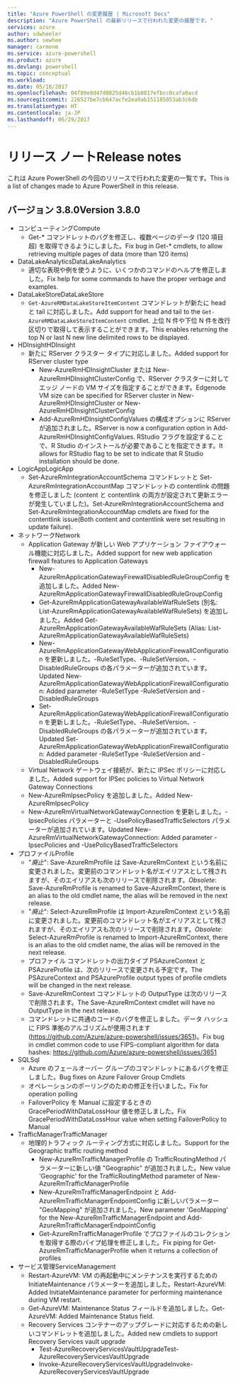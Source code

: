 ```yaml
---
title: "Azure PowerShell の変更履歴 | Microsoft Docs"
description: "Azure PowerShell の最新リリースで行われた変更の履歴です。"
services: azure
author: sdwheeler
ms.author: sewhee
manager: carmonm
ms.service: azure-powershell
ms.product: azure
ms.devlang: powershell
ms.topic: conceptual
ms.workload: 
ms.date: 05/18/2017
ms.openlocfilehash: 04f89e8d47d0825d46cb1b8817efbcc0cafa0acd
ms.sourcegitcommit: 226527be7cb647acfe2ea9ab151185053ab3c6db
ms.translationtype: HT
ms.contentlocale: ja-JP
ms.lasthandoff: 06/29/2017
---
```

# <span data-ttu-id="4d0dd-103">リリース ノート</span><span class="sxs-lookup"><span data-stu-id="4d0dd-103">Release notes</span></span>
<a id="release-notes" class="xliff"></a>

<span data-ttu-id="4d0dd-104">これは Azure PowerShell の今回のリリースで行われた変更の一覧です。</span><span class="sxs-lookup"><span data-stu-id="4d0dd-104">This is a list of changes made to Azure PowerShell in this release.</span></span>

## <span data-ttu-id="4d0dd-105">バージョン 3.8.0</span><span class="sxs-lookup"><span data-stu-id="4d0dd-105">Version 3.8.0</span></span>
<a id="version-380" class="xliff"></a>
* <span data-ttu-id="4d0dd-106">コンピューティング</span><span class="sxs-lookup"><span data-stu-id="4d0dd-106">Compute</span></span>
  - <span data-ttu-id="4d0dd-107">Get-* コマンドレットのバグを修正し、複数ページのデータ (120 項目超) を取得できるようにしました。</span><span class="sxs-lookup"><span data-stu-id="4d0dd-107">Fix bug in Get-* cmdlets, to allow retrieving multiple pages of data (more than 120 items)</span></span>
* <span data-ttu-id="4d0dd-108">DataLakeAnalytics</span><span class="sxs-lookup"><span data-stu-id="4d0dd-108">DataLakeAnalytics</span></span>
  - <span data-ttu-id="4d0dd-109">適切な表現や例を使うように、いくつかのコマンドのヘルプを修正しました。</span><span class="sxs-lookup"><span data-stu-id="4d0dd-109">Fix help for some commands to have the proper verbage and examples.</span></span>
* <span data-ttu-id="4d0dd-110">DataLakeStore</span><span class="sxs-lookup"><span data-stu-id="4d0dd-110">DataLakeStore</span></span>
  - <span data-ttu-id="4d0dd-111">`Get-AzureRMDataLakeStoreItemContent` コマンドレットが新たに head と tail に対応しました。</span><span class="sxs-lookup"><span data-stu-id="4d0dd-111">Add support for head and tail to the `Get-AzureRMDataLakeStoreItemContent` cmdlet.</span></span> <span data-ttu-id="4d0dd-112">上位 N 件や下位 N 件を改行区切りで取得して表示することができます。</span><span class="sxs-lookup"><span data-stu-id="4d0dd-112">This enables returning the top N or last N new line delimited rows to be displayed.</span></span>
* <span data-ttu-id="4d0dd-113">HDInsight</span><span class="sxs-lookup"><span data-stu-id="4d0dd-113">HDInsight</span></span>
  - <span data-ttu-id="4d0dd-114">新たに RServer クラスター タイプに対応しました。</span><span class="sxs-lookup"><span data-stu-id="4d0dd-114">Added support for RServer cluster type</span></span>
    + <span data-ttu-id="4d0dd-115">New-AzureRmHDInsightCluster または New-AzureRmHDInsightClusterConfig で、RServer クラスターに対してエッジ ノードの VM サイズを指定することができます。</span><span class="sxs-lookup"><span data-stu-id="4d0dd-115">Edgenode VM size can be specified for RServer cluster in New-AzureRmHDInsightCluster or New-AzureRmHDInsightClusterConfig</span></span>
    + <span data-ttu-id="4d0dd-116">Add-AzureRmHDInsightConfigValues の構成オプションに RServer が追加されました。</span><span class="sxs-lookup"><span data-stu-id="4d0dd-116">RServer is now a configuration option in Add-AzureRmHDInsightConfigValues.</span></span> <span data-ttu-id="4d0dd-117">RStudio フラグを設定することで、R Studio のインストールが必要であることを指定できます。</span><span class="sxs-lookup"><span data-stu-id="4d0dd-117">It allows for RStudio flag to be set to indicate that R Studio installation should be done.</span></span>
* <span data-ttu-id="4d0dd-118">LogicApp</span><span class="sxs-lookup"><span data-stu-id="4d0dd-118">LogicApp</span></span>
  - <span data-ttu-id="4d0dd-119">Set-AzureRmIntegrationAccountSchema コマンドレットと Set-AzureRmIntegrationAccountMap コマンドレットの contentlink の問題を修正しました (content と contentlink の両方が設定されて更新エラーが発生していました)。</span><span class="sxs-lookup"><span data-stu-id="4d0dd-119">Set-AzureRmIntegrationAccountSchema and Set-AzureRmIntegrationAccountMap cmdlets are fixed for the contentlink issue(Both content and contentlink were set resulting in update failure).</span></span>
* <span data-ttu-id="4d0dd-120">ネットワーク</span><span class="sxs-lookup"><span data-stu-id="4d0dd-120">Network</span></span>
  - <span data-ttu-id="4d0dd-121">Application Gateway が新しい Web アプリケーション ファイアウォール機能に対応しました。</span><span class="sxs-lookup"><span data-stu-id="4d0dd-121">Added support for new web application firewall features to Application Gateways</span></span>
    + <span data-ttu-id="4d0dd-122">New-AzureRmApplicationGatewayFirewallDisabledRuleGroupConfig を追加しました。</span><span class="sxs-lookup"><span data-stu-id="4d0dd-122">Added New-AzureRmApplicationGatewayFirewallDisabledRuleGroupConfig</span></span>
    + <span data-ttu-id="4d0dd-123">Get-AzureRmApplicationGatewayAvailableWafRuleSets (別名: List-AzureRmApplicationGatewayAvailableWafRuleSets) を追加しました。</span><span class="sxs-lookup"><span data-stu-id="4d0dd-123">Added Get-AzureRmApplicationGatewayAvailableWafRuleSets (Alias: List-AzureRmApplicationGatewayAvailableWafRuleSets)</span></span>
    + <span data-ttu-id="4d0dd-124">New-AzureRmApplicationGatewayWebApplicationFirewallConfiguration を更新しました。-RuleSetType、-RuleSetVersion、-DisabledRuleGroups の各パラメーターが追加されています。</span><span class="sxs-lookup"><span data-stu-id="4d0dd-124">Updated New-AzureRmApplicationGatewayWebApplicationFirewallConfiguration: Added parameter -RuleSetType -RuleSetVersion and -DisabledRuleGroups</span></span>
    + <span data-ttu-id="4d0dd-125">Set-AzureRmApplicationGatewayWebApplicationFirewallConfiguration を更新しました。-RuleSetType、-RuleSetVersion、-DisabledRuleGroups の各パラメーターが追加されています。</span><span class="sxs-lookup"><span data-stu-id="4d0dd-125">Updated Set-AzureRmApplicationGatewayWebApplicationFirewallConfiguration: Added parameter -RuleSetType -RuleSetVersion and -DisabledRuleGroups</span></span>
  - <span data-ttu-id="4d0dd-126">Virtual Network ゲートウェイ接続が、新たに IPSec ポリシーに対応しました。</span><span class="sxs-lookup"><span data-stu-id="4d0dd-126">Added support for IPSec policies to Virtual Network Gateway Connections</span></span>
  - <span data-ttu-id="4d0dd-127">New-AzureRmIpsecPolicy を追加しました。</span><span class="sxs-lookup"><span data-stu-id="4d0dd-127">Added New-AzureRmIpsecPolicy</span></span>
  - <span data-ttu-id="4d0dd-128">New-AzureRmVirtualNetworkGatewayConnection を更新しました。-IpsecPolicies パラメーターと -UsePolicyBasedTrafficSelectors パラメーターが追加されています。</span><span class="sxs-lookup"><span data-stu-id="4d0dd-128">Updated New-AzureRmVirtualNetworkGatewayConnection: Added parameter -IpsecPolicies and -UsePolicyBasedTrafficSelectors</span></span>
* <span data-ttu-id="4d0dd-129">プロファイル</span><span class="sxs-lookup"><span data-stu-id="4d0dd-129">Profile</span></span>
  - <span data-ttu-id="4d0dd-130">"*廃止*": Save-AzureRmProfile は Save-AzureRmContext という名前に変更されました。変更前のコマンドレット名がエイリアスとして残されますが、そのエイリアスも次のリリースで削除されます。</span><span class="sxs-lookup"><span data-stu-id="4d0dd-130">*Obsolete*: Save-AzureRmProfile is renamed to Save-AzureRmContext, there is an alias to the old cmdlet name, the alias will be removed in the next release.</span></span>
  - <span data-ttu-id="4d0dd-131">"*廃止*": Select-AzureRmProfile は Import-AzureRmContext という名前に変更されました。変更前のコマンドレット名がエイリアスとして残されますが、そのエイリアスも次のリリースで削除されます。</span><span class="sxs-lookup"><span data-stu-id="4d0dd-131">*Obsolete*: Select-AzureRmProfile is renamed to Import-AzureRmContext, there is an alias to the old cmdlet name, the alias will be removed in the next release.</span></span>
  - <span data-ttu-id="4d0dd-132">プロファイル コマンドレットの出力タイプ PSAzureContext と PSAzureProfile は、次のリリースで変更される予定です。</span><span class="sxs-lookup"><span data-stu-id="4d0dd-132">The PSAzureContext and PSAzureProfile output types of profile cmdlets will be changed in the next release.</span></span>
  - <span data-ttu-id="4d0dd-133">Save-AzureRmContext コマンドレットの OutputType は次のリリースで削除されます。</span><span class="sxs-lookup"><span data-stu-id="4d0dd-133">The Save-AzureRmContext cmdlet will have no OutputType in the next release.</span></span>
  - <span data-ttu-id="4d0dd-134">コマンドレットに共通のコードのバグを修正しました。データ ハッシュに FIPS 準拠のアルゴリズムが使用されます (https://github.com/Azure/azure-powershell/issues/3651)。</span><span class="sxs-lookup"><span data-stu-id="4d0dd-134">Fix bug in cmdlet common code to use FIPS-compliant algorithm for data hashes: https://github.com/Azure/azure-powershell/issues/3651</span></span>
* <span data-ttu-id="4d0dd-135">SQL</span><span class="sxs-lookup"><span data-stu-id="4d0dd-135">Sql</span></span>
  - <span data-ttu-id="4d0dd-136">Azure のフェールオーバー グループのコマンドレットにあるバグを修正しました。</span><span class="sxs-lookup"><span data-stu-id="4d0dd-136">Bug fixes on Azure Failover Group Cmdlets</span></span>
  - <span data-ttu-id="4d0dd-137">オペレーションのポーリングのための修正を行いました。</span><span class="sxs-lookup"><span data-stu-id="4d0dd-137">Fix for operation polling</span></span>
  - <span data-ttu-id="4d0dd-138">FailoverPolicy を Manual に設定するときの GracePeriodWithDataLossHour 値を修正しました。</span><span class="sxs-lookup"><span data-stu-id="4d0dd-138">Fix GracePeriodWithDataLossHour value when setting FailoverPolicy to Manual</span></span>
* <span data-ttu-id="4d0dd-139">TrafficManager</span><span class="sxs-lookup"><span data-stu-id="4d0dd-139">TrafficManager</span></span>
  - <span data-ttu-id="4d0dd-140">地理的トラフィック ルーティング方式に対応しました。</span><span class="sxs-lookup"><span data-stu-id="4d0dd-140">Support for the Geographic traffic routing method</span></span>
    + <span data-ttu-id="4d0dd-141">New-AzureRmTrafficManagerProfile の TrafficRoutingMethod パラメーターに新しい値 "Geographic" が追加されました。</span><span class="sxs-lookup"><span data-stu-id="4d0dd-141">New value 'Geographic' for the TrafficRoutingMethod parameter of New-AzureRmTrafficManagerProfile</span></span>
    + <span data-ttu-id="4d0dd-142">New-AzureRmTrafficManagerEndpoint と Add-AzureRmTrafficManagerEndpointConfig に新しいパラメーター "GeoMapping" が追加されました。</span><span class="sxs-lookup"><span data-stu-id="4d0dd-142">New parameter 'GeoMapping' for the New-AzureRmTrafficManagerEndpoint and Add-AzureRmTrafficManagerEndpointConfig</span></span>
    + <span data-ttu-id="4d0dd-143">Get-AzureRmTrafficManagerProfile でプロファイルのコレクションを取得する際のパイプ処理を修正しました。</span><span class="sxs-lookup"><span data-stu-id="4d0dd-143">Fix piping for Get-AzureRmTrafficManagerProfile when it returns a collection of profiles</span></span>
* <span data-ttu-id="4d0dd-144">サービス管理</span><span class="sxs-lookup"><span data-stu-id="4d0dd-144">ServiceManagement</span></span>
  - <span data-ttu-id="4d0dd-145">Restart-AzureVM: VM の再起動中にメンテナンスを実行するための InitiateMaintenance パラメーターを追加しました。</span><span class="sxs-lookup"><span data-stu-id="4d0dd-145">Restart-AzureVM: Added InitiateMaintenance parameter for performing maintenance during VM restart.</span></span>
  - <span data-ttu-id="4d0dd-146">Get-AzureVM: Maintenance Status フィールドを追加しました。</span><span class="sxs-lookup"><span data-stu-id="4d0dd-146">Get-AzureVM: Added Maintenance Status field.</span></span>
  - <span data-ttu-id="4d0dd-147">Recovery Services コンテナーのアップグレードに対応するための新しいコマンドレットを追加しました。</span><span class="sxs-lookup"><span data-stu-id="4d0dd-147">Added new cmdlets to support Recovery Services vault upgrade</span></span>
    + <span data-ttu-id="4d0dd-148">Test-AzureRecoveryServicesVaultUpgrade</span><span class="sxs-lookup"><span data-stu-id="4d0dd-148">Test-AzureRecoveryServicesVaultUpgrade</span></span>
    + <span data-ttu-id="4d0dd-149">Invoke-AzureRecoveryServicesVaultUpgrade</span><span class="sxs-lookup"><span data-stu-id="4d0dd-149">Invoke-AzureRecoveryServicesVaultUpgrade</span></span>
